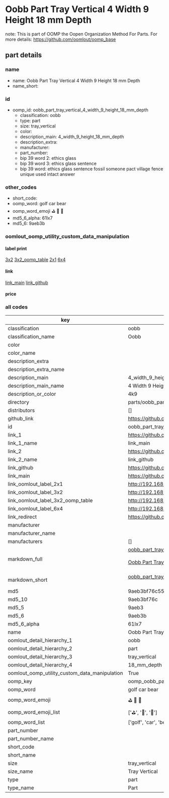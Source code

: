 # Oobb Part Tray Vertical 4 Width 9 Height 18 mm Depth  

note: This is part of OOMP the Oopen Organization Method For Parts. For more details: https://github.com/oomlout/oomp_base

##  part details
  







### name
* name: Oobb Part Tray Vertical 4 Width 9 Height 18 mm Depth
* name_short: 
### id
* oomp_id: oobb_part_tray_vertical_4_width_9_height_18_mm_depth
  * classification: oobb
  * type: part
  * size: tray_vertical
  * color: 
  * description_main: 4_width_9_height_18_mm_depth
  * description_extra: 
  * manufacturer: 
  * part_number: 
  * bip 39 word 2: ethics glass
  * bip 39 word 3: ethics glass sentence
  * bip 39 word: ethics glass sentence fossil someone pact village fence unique used intact answer

### other_codes
* short_code: 
* oomp_word: golf car bear
* oomp_word_emoji :golf: :car: :bear:
* md5_6_alpha: 61lx7
* md5_6: 9aeb3b






### oomlout_oomp_utility_custom_data_manipulation
#### label print
[3x2](http://192.168.1.245:1112/?label=oomp%2061lx7)
[3x2_oomp_table](http://192.168.1.108:1112/?label=oomp%2061lx7)
[2x1](http://192.168.1.242:1112/?label=oomp%2061lx7)
[6x4](http://192.168.1.55:1112/?label=oomp%2061lx7)    

#### link

[link_main](https://github.com/oomlout/oomlout_oomp_version_1_messy/tree/main/parts/oobb_part_tray_vertical_4_width_9_height_18_mm_depth) [link_github](https://github.com/oomlout/oomlout_oomp_version_1_messy/tree/main/parts/oobb_part_tray_vertical_4_width_9_height_18_mm_depth)                             

#### price







### all codes 
| key | value |  
| --- | --- |  
| classification | oobb |  
| classification_name | Oobb |  
| color |  |  
| color_name |  |  
| description_extra |  |  
| description_extra_name |  |  
| description_main | 4_width_9_height_18_mm_depth |  
| description_main_name | 4 Width 9 Height 18 mm Depth |  
| description_or_color | 4k9 |  
| directory | parts/oobb_part_tray_vertical_4_width_9_height_18_mm_depth |  
| distributors | [] |  
| github_link | https://github.com/oomlout/oomlout_oomp_part_src/tree/main/parts/oobb_part_tray_vertical_4_width_9_height_18_mm_depth |  
| id | oobb_part_tray_vertical_4_width_9_height_18_mm_depth |  
| link_1 | https://github.com/oomlout/oomlout_oomp_version_1_messy/tree/main/parts/oobb_part_tray_vertical_4_width_9_height_18_mm_depth |  
| link_1_name | link_main |  
| link_2 | https://github.com/oomlout/oomlout_oomp_version_1_messy/tree/main/parts/oobb_part_tray_vertical_4_width_9_height_18_mm_depth |  
| link_2_name | link_github |  
| link_github | https://github.com/oomlout/oomlout_oomp_version_1_messy/tree/main/parts/oobb_part_tray_vertical_4_width_9_height_18_mm_depth |  
| link_main | https://github.com/oomlout/oomlout_oomp_version_1_messy/tree/main/parts/oobb_part_tray_vertical_4_width_9_height_18_mm_depth |  
| link_oomlout_label_2x1 | http://192.168.1.242:1112/?label=oomp%2061lx7 |  
| link_oomlout_label_3x2 | http://192.168.1.245:1112/?label=oomp%2061lx7 |  
| link_oomlout_label_3x2_oomp_table | http://192.168.1.108:1112/?label=oomp%2061lx7 |  
| link_oomlout_label_6x4 | http://192.168.1.55:1112/?label=oomp%2061lx7 |  
| link_redirect | https://github.com/oomlout/oomlout_oomp_version_1_messy/tree/main/parts/oobb_part_tray_vertical_4_width_9_height_18_mm_depth |  
| manufacturer |  |  
| manufacturer_name |  |  
| manufacturers | [] |  
| markdown_full | [oobb_part_tray_vertical_4_width_9_height_18_mm_depth](none)<br>[](none)<br>[Oobb Part Tray Vertical 4 Width 9 Height 18 Mm Depth](none)<br><br> |  
| markdown_short | [oobb_part_tray_vertical_4_width_9_height_18_mm_depth](none)<br><br> |  
| md5 | 9aeb3bf76c551e827ae785bf87d8ba6d |  
| md5_10 | 9aeb3bf76c |  
| md5_5 | 9aeb3 |  
| md5_6 | 9aeb3b |  
| md5_6_alpha | 61lx7 |  
| name | Oobb Part Tray Vertical 4 Width 9 Height 18 mm Depth |  
| oomlout_detail_hierarchy_1 | oobb |  
| oomlout_detail_hierarchy_2 | part |  
| oomlout_detail_hierarchy_3 | tray_vertical |  
| oomlout_detail_hierarchy_4 | 18_mm_depth |  
| oomlout_oomp_utility_custom_data_manipulation | True |  
| oomp_key | oomp_oobb_part_tray_vertical_4_width_9_height_18_mm_depth |  
| oomp_word | golf car bear |  
| oomp_word_emoji | :golf: :car: :bear: |  
| oomp_word_emoji_list | [':golf:', ':car:', ':bear:'] |  
| oomp_word_list | ['golf', 'car', 'bear'] |  
| part_number |  |  
| part_number_name |  |  
| short_code |  |  
| short_name |  |  
| size | tray_vertical |  
| size_name | Tray Vertical |  
| type | part |  
| type_name | Part |  
